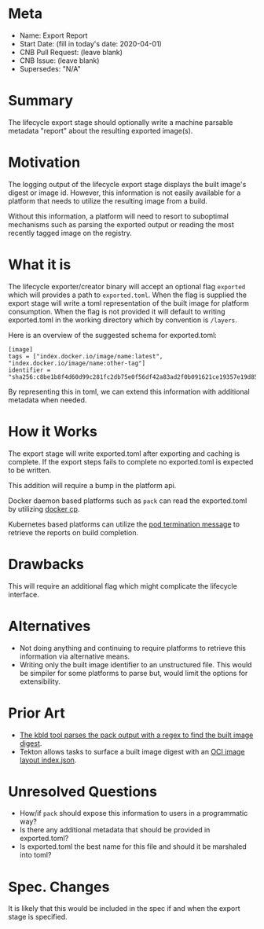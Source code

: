 # Meta
[meta]: #meta
- Name: Export Report
- Start Date: (fill in today's date: 2020-04-01)
- CNB Pull Request: (leave blank)
- CNB Issue: (leave blank)
- Supersedes: "N/A"

# Summary
[summary]: #summary

The lifecycle export stage should optionally write a machine parsable metadata "report" about the resulting exported image(s).

# Motivation
[motivation]: #motivation

The logging output of the lifecycle export stage displays the built image's digest or image id. However, this information is not easily available for a platform that needs to utilize the resulting image from a build. 

Without this information, a platform will need to resort to suboptimal mechanisms such as parsing the exported output or reading the most recently tagged image on the registry. 


# What it is
[what-it-is]: #what-it-is

The lifecycle exporter/creator binary will accept an optional flag `exported` which will provides a path to `exported.toml`. When the flag is supplied the export stage will write a toml representation of the built image for platform consumption. When the flag is not provided it will default to writing exported.toml in the working directory which by convention is `/layers`.

Here is an overview of the suggested schema for exported.toml:

```
[image]
tags = ["index.docker.io/image/name:latest", "index.docker.io/image/name:other-tag"]
identifier = "sha256:c8be1b8f4d60d99c281fc2db75e0f56df42a83ad2f0b091621ce19357e19d853"
```

By representing this in toml, we can extend this information with additional metadata when needed. 

# How it Works
[how-it-works]: #how-it-works

The export stage will write exported.toml after exporting and caching is complete. If the export steps fails to complete no exported.toml is expected to be written.

This addition will require a bump in the platform api.

Docker daemon based platforms such as `pack` can read the exported.toml by utilizing [docker cp](https://docs.docker.com/engine/reference/commandline/cp/).

Kubernetes based platforms can utilize the [pod termination message](https://kubernetes.io/docs/tasks/debug-application-cluster/determine-reason-pod-failure/#customizing-the-termination-message) to retrieve the reports on build completion.

# Drawbacks
[drawbacks]: #drawbacks

This will require an additional flag which might complicate the lifecycle interface.

# Alternatives
[alternatives]: #alternatives

- Not doing anything and continuing to require platforms to retrieve this information via alternative means.
- Writing only the built image identifier to an unstructured file. This would be simpiler for some platforms to parse but, would limit the options for extensibility.

# Prior Art
[prior-art]: #prior-art

- [The kbld tool parses the pack output with a regex to find the built image digest](https://github.com/k14s/kbld/blob/5597786d8369e966f2e7217b24fd058f4a910675/pkg/kbld/image/pack.go#L17). 
- Tekton allows tasks to surface a built image digest with an [OCI image layout index.json](https://github.com/tektoncd/pipeline/blob/master/docs/resources.md#surfacing-the-image-digest-built-in-a-task).

# Unresolved Questions
[unresolved-questions]: #unresolved-questions

- How/if `pack` should expose this information to users in a programmatic way?
- Is there any additional metadata that should be provided in exported.toml?
- Is exported.toml the best name for this file and should it be marshaled into toml?


# Spec. Changes
[spec-changes]: #spec-changes

It is likely that this would be included in the spec if and when the export stage is specified.
